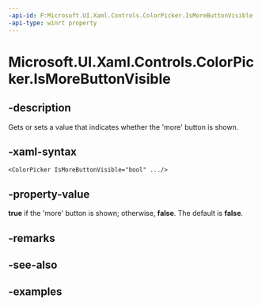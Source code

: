 ```yaml
---
-api-id: P:Microsoft.UI.Xaml.Controls.ColorPicker.IsMoreButtonVisible
-api-type: winrt property
---
```


<!-- Property syntax.
public bool IsMoreButtonVisible { get;  set; }
-->

# Microsoft.UI.Xaml.Controls.ColorPicker.IsMoreButtonVisible

## -description

Gets or sets a value that indicates whether the 'more' button is shown.

## -xaml-syntax

```xaml
<ColorPicker IsMoreButtonVisible="bool" .../>
```

## -property-value

**true** if the 'more' button is shown; otherwise, **false**. The default is **false**.

## -remarks

## -see-also

## -examples

